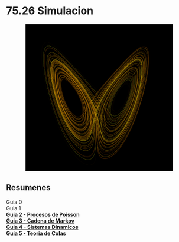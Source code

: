 # 75.26 Simulacion

<div align="center">
    <img src="portada_atractor_de_lorenz.png" width="400px" />
</div>

## Resumenes
Guia 0 <br>
Guia 1 <br>
**[Guia 2 - Procesos de Poisson](https://github.com/sebastianripari/75.26_simulacion/blob/master/2/resumen.ipynb)** <br>
**[Guia 3 - Cadena de Markov](https://github.com/sebastianripari/75.26_simulacion/blob/master/3/resumen.ipynb)** <br>
**[Guia 4 - Sistemas Dinamicos](https://github.com/sebastianripari/75.26_simulacion/blob/master/4/resumen.ipynb)** <br>
**[Guia 5 - Teoria de Colas](https://github.com/sebastianripari/75.26_simulacion/blob/master/5/resumen.ipynb)**
